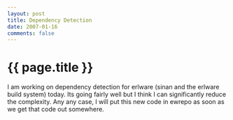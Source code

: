 ```yaml
---
layout: post
title: Dependency Detection
date: 2007-01-16
comments: false
---
```


{{ page.title }}
================

I am working on dependency detection for erlware (sinan and the
erlware build system) today. Its going fairly well but I think I can
significantly reduce the complexity. Any any case, I will put this new
code in ewrepo as soon as we get that code out somewhere.
